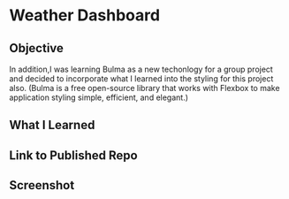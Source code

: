 # Weather Dashboard

## Objective

In addition,I was learning Bulma as a new techonlogy for a group project and decided to incorporate what I learned into the styling for this project also. (Bulma is a free open-source library that works with Flexbox to make application styling simple, efficient, and elegant.)

## What I Learned

## Link to Published Repo

## Screenshot